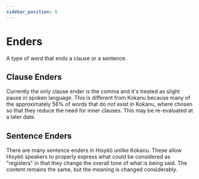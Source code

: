 ```yaml
---
sidebar_position: 6
---
```


# Enders

A type of word that ends a clause or a sentence.

## Clause Enders

Currently the only clause ender is the comma and it's treated as slight pause in
spoken language. This is different from Kokanu because many of the approximately
56% of words that do not exist in Kokanu, where chosen so that they reduce the
need for inner clauses. This may be re-evaluated at a later date.

## Sentence Enders

There are many sentence enders in Hisyëö unlike Kokanu. These allow Hisyëö
speakers to properly express what could be considered as "registers" in that
they change the overall tone of what is being said. The content remains the same,
but the meaning is changed considerably.

